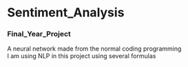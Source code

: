 # Sentiment_Analysis
### Final_Year_Project
A neural network made from the normal coding programming <br>
I am using NLP in this project using several formulas

